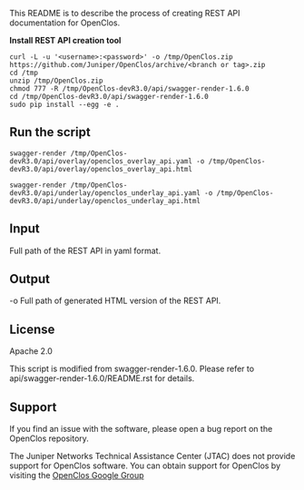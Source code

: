 This README is to describe the process of creating REST API documentation for OpenClos.

**Install REST API creation tool**  

    curl -L -u '<username>:<password>' -o /tmp/OpenClos.zip https://github.com/Juniper/OpenClos/archive/<branch or tag>.zip     
    cd /tmp 
    unzip /tmp/OpenClos.zip
    chmod 777 -R /tmp/OpenClos-devR3.0/api/swagger-render-1.6.0
    cd /tmp/OpenClos-devR3.0/api/swagger-render-1.6.0
    sudo pip install --egg -e .  


Run the script
--------------

    swagger-render /tmp/OpenClos-devR3.0/api/overlay/openclos_overlay_api.yaml -o /tmp/OpenClos-devR3.0/api/overlay/openclos_overlay_api.html

    swagger-render /tmp/OpenClos-devR3.0/api/underlay/openclos_underlay_api.yaml -o /tmp/OpenClos-devR3.0/api/underlay/openclos_underlay_api.html

Input
------
Full path of the REST API in yaml format.

Output
------
-o Full path of generated HTML version of the REST API.

 
License
-------

Apache 2.0

This script is modified from swagger-render-1.6.0. Please refer to api/swagger-render-1.6.0/README.rst for details.


Support
-------

If you find an issue with the software, please open a bug report on the OpenClos repository.

The Juniper Networks Technical Assistance Center (JTAC) does not provide support for OpenClos software. You can obtain support for OpenClos by visiting the [OpenClos Google Group](https://groups.google.com/forum/#!forum/openclos)

